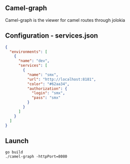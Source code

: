 ## Camel-graph
Camel-graph is the viewer for camel routes through jolokia
## Configuration - services.json
```json
{
  "environments": [
    {
      "name": "dev",
      "services": [
        {
          "name": "smx",
          "url": "http://localhost:8181",
          "color": "#62aa34",
          "authorization": {
            "login": "smx",
            "pass": "smx"
          }
        }
      ]
    }
  ]
}

```
## Launch
```
go build
./camel-graph -httpPort=8080
```